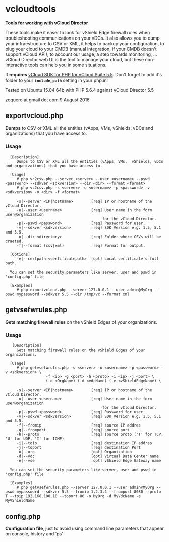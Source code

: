 # vcloudtools
**Tools for working with vCloud Director**

These tools make it easer to look for vShield Edge firewall rules when troubleshooting communications on your vDCs. It also allows you to dump your infraestructure to CSV or XML, it helps to backup your configuration, to plug your cloud to your CMDB (manual integration, if your CMDB doesn't support vCloud API), to account our usage, a step towards monitoring, ... vCloud Director web UI is the tool to manage your cloud, but these non-interactive tools can help you in some situations.

It **requires** [vCloud SDK for PHP for vCloud Suite 5.5](https://developercenter.vmware.com/web/sdk/5.5.0/vcloud-php). Don't forget to add it's folder to your **```include_path```** setting in your php.ini

Tested on Ubuntu 15.04 64b with PHP 5.6.4 against vCloud Director 5.5

zoquero at gmail dot com
9 August 2016

## exportvcloud.php
**Dumps** to CSV or XML all the entities (vApps, VMs,  vShields, vDCs and organizations) that you have access to.

### Usage
```
  [Description]
     Dumps to CSV or XML all the entities (vApps, VMs,  vShields, vDCs and organizations) that you have access to.

  [Usage]
     # php vc2csv.php --server <server> --user <username> --pswd <password> --sdkver <sdkversion> --dir <dir> --format <format>
     # php vc2csv.php -s <server> -u <username> -p <password> -v <sdkversion> -o <dir> -f <format>

     -s|--server <IP|hostname>        [req] IP or hostname of the vCloud Director.
     -u|--user <username>             [req] User name in the form user@organization
                                           for the vCloud Director.
     -p|--pswd <password>             [req] Password for user.
     -v|--sdkver <sdkversion>         [req] SDK Version e.g. 1.5, 5.1 and 5.5.
     -o|--dir <directory>             [req] Folder where CSVs will be craeted.
     -f|--format (csv|xml)            [req] Format for output.

  [Options]
     -e|--certpath <certificatepath>  [opt] Local certificate's full path.

  You can set the security parameters like server, user and pswd in 'config.php' file

  [Examples]
     # php exportvcloud.php --server 127.0.0.1 --user admin@MyOrg --pswd mypassword --sdkver 5.5 --dir /tmp/vc --format xml
```


## getvsefwrules.php
**Gets matching firewall rules** on the vShield Edges of your organizations.

### Usage
```
   [Description]
     Gets matching firewall rules on the vShield Edges of your organizations.

  [Usage]
     # php getvsefwrules.php -s <server> -u <username> -p <password> -v <sdkversion> \ 
                  -f <ip> -g <port> -h <proto> -i <ip> -j <port> \ 
                  (-o <OrgName) (-d <vdcName) (-e <vShieldEdgeName) \ 

     -s|--server <IP|hostname>        [req] IP or hostname of the vCloud Director.
     -u|--user <username>             [req] User name in the form user@organization
                                           for the vCloud Director.
     -p|--pswd <password>             [req] Password for user.
     -v|--sdkver <sdkversion>         [req] SDK Version e.g. 1.5, 5.1 and 5.5.
     -f|--fromip                      [req] source IP addres
     -g|--fromport                    [req] source port
     -h|--proto                       [req] source proto ('T' for TCP, 'U' for UDP, 'I' for ICMP)
     -i|--toip                        [req] destination IP addres
     -j|--toport                      [req] destination Port
     -o|--org                         [opt] Organization
     -d|--vdc                         [opt] Virtual Data Center name
     -e|--vse                         [opt] vShield Edge Gateway name

  You can set the security parameters like server, user and pswd in 'config.php' file

  [Examples]
     # php getvsefwrules.php --server 127.0.0.1 --user admin@MyOrg --pswd mypassword --sdkver 5.5 --fromip 1.2.3.4 --fromport 8080 --proto T --toip 192.168.100.10 --toport 80 -o MyOrg -d MyVdcName -e MyVShieldName
```

## config.php
**Configuration file**, just to avoid using command line parameters that appear on console, history and 'ps'

